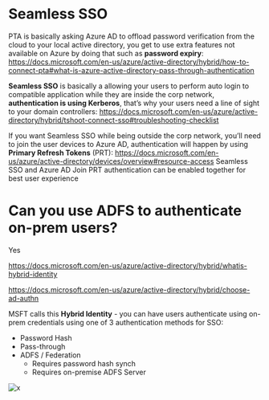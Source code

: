 # Seamless SSO

PTA is basically asking Azure AD to offload password verification from the cloud to your local active directory, you get to use extra features not available on Azure by doing that such as **password expiry**: https://docs.microsoft.com/en-us/azure/active-directory/hybrid/how-to-connect-pta#what-is-azure-active-directory-pass-through-authentication

**Seamless SSO** is basically a allowing your users to perform auto login to compatible application while they are inside the corp network, **authentication is using Kerberos**, that’s why your users need a line of sight to your domain controllers: https://docs.microsoft.com/en-us/azure/active-directory/hybrid/tshoot-connect-sso#troubleshooting-checklist

If you want Seamless SSO while being outside the corp network, you’ll need to join the user devices to Azure AD, authentication will happen by using **Primary Refresh Tokens** (PRT): https://docs.microsoft.com/en-us/azure/active-directory/devices/overview#resource-access
Seamless SSO and Azure AD Join PRT authentication can be enabled together for best user experience



# Can you use ADFS to authenticate on-prem users?
Yes

https://docs.microsoft.com/en-us/azure/active-directory/hybrid/whatis-hybrid-identity

https://docs.microsoft.com/en-us/azure/active-directory/hybrid/choose-ad-authn

MSFT calls this **Hybrid Identity** - you can have users authenticate using on-prem credentials using one of 3 authentication methods for SSO:
- Password Hash 
- Pass-through
- ADFS / Federation
    - Requires password hash synch
    - Requires on-premise ADFS Server

![x](https://docs.microsoft.com/en-us/azure/active-directory/hybrid/media/choose-ad-authn/azure-ad-authn-image1.png)
